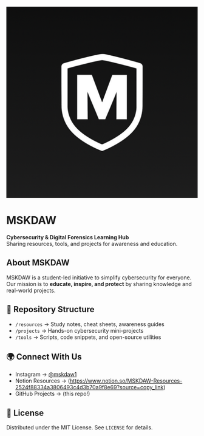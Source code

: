 ![MSKDAW Banner](mskdaw.png)
# MSKDAW
**Cybersecurity & Digital Forensics Learning Hub**  
Sharing resources, tools, and projects for awareness and education.

## About MSKDAW
MSKDAW is a student-led initiative to simplify cybersecurity for everyone.  
Our mission is to **educate, inspire, and protect** by sharing knowledge and real-world projects.

## 📂 Repository Structure
- `/resources` → Study notes, cheat sheets, awareness guides  
- `/projects` → Hands-on cybersecurity mini-projects  
- `/tools` → Scripts, code snippets, and open-source utilities

## 🌍 Connect With Us
- Instagram → [@mskdaw1](https://instagram.com/mskdaw1)  
- Notion Resources → (https://www.notion.so/MSKDAW-Resources-2524f88334a3806493c4d3b70a9f8e69?source=copy_link)
- GitHub Projects → (this repo!)

## 📜 License
Distributed under the MIT License. See `LICENSE` for details.
